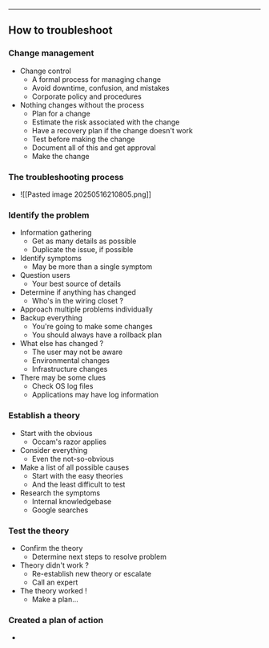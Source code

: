 
---

## How to troubleshoot

### Change management
- Change control
	- A formal process for managing change
	- Avoid downtime, confusion, and mistakes
	- Corporate policy and procedures
- Nothing changes without the process
	- Plan for a change
	- Estimate the risk associated with the change
	- Have a recovery plan if the change doesn't work
	- Test before making the change
	- Document all of this and get approval
	- Make the change
### The troubleshooting process
- ![[Pasted image 20250516210805.png]]

### Identify the problem
- Information gathering
	- Get as many details as possible
	- Duplicate the issue, if possible
- Identify symptoms
	- May be more than a single symptom
- Question users
	- Your best source of details
- Determine if anything has changed
	- Who's in the wiring closet ?
- Approach multiple problems individually
- Backup everything
	- You're going to make some changes 
	- You should always have a rollback plan
- What else has changed ?
	- The user may not be aware
	- Environmental changes
	- Infrastructure changes
- There may be some clues
	- Check OS log files
	- Applications may have log information

### Establish a theory
- Start with the obvious
	- Occam's razor applies
- Consider everything
	- Even the not-so-obvious
- Make a list of all possible causes
	- Start with the easy theories
	- And the least difficult to test
- Research the symptoms
	- Internal knowledgebase
	- Google searches

### Test the theory
- Confirm the theory
	- Determine next steps to resolve problem
- Theory didn't work ?
	- Re-establish new theory or escalate
	- Call an expert
- The theory worked !
	- Make a plan...

### Created a plan of action
-                                                                                                                                                                                                                                                                                                                                                                                                                                                                                                               